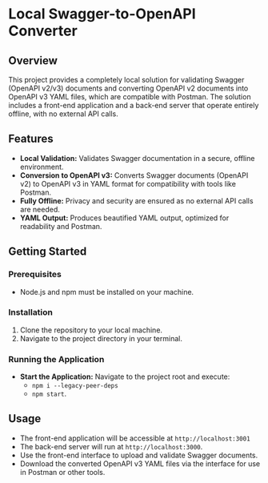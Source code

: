 # Local Swagger-to-OpenAPI Converter

## Overview

This project provides a completely local solution for validating Swagger (OpenAPI v2/v3) documents and converting OpenAPI v2 documents into OpenAPI v3 YAML files, which are compatible with Postman. The solution includes a front-end application and a back-end server that operate entirely offline, with no external API calls.

## Features

- **Local Validation:** Validates Swagger documentation in a secure, offline environment.
- **Conversion to OpenAPI v3:** Converts Swagger documents (OpenAPI v2) to OpenAPI v3 in YAML format for compatibility with tools like Postman.
- **Fully Offline:** Privacy and security are ensured as no external API calls are needed.
- **YAML Output:** Produces beautified YAML output, optimized for readability and Postman.

## Getting Started

### Prerequisites

- Node.js and npm must be installed on your machine.

### Installation

1. Clone the repository to your local machine.
2. Navigate to the project directory in your terminal.

### Running the Application

- **Start the Application:** Navigate to the project root and execute:
    - `npm i --legacy-peer-deps`
    - `npm start`.

## Usage

- The front-end application will be accessible at `http://localhost:3001`
- The back-end server will run at `http://localhost:3000`.
- Use the front-end interface to upload and validate Swagger documents.
- Download the converted OpenAPI v3 YAML files via the interface for use in Postman or other tools.
